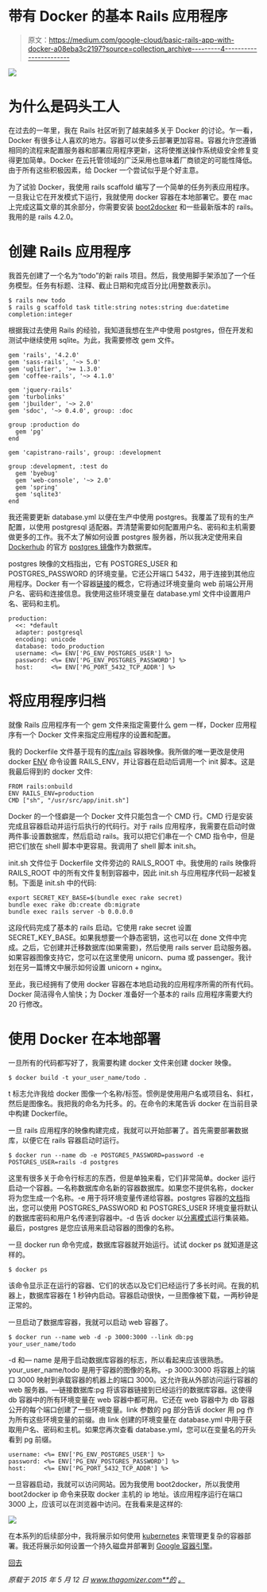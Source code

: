 # 带有 Docker 的基本 Rails 应用程序

> 原文：<https://medium.com/google-cloud/basic-rails-app-with-docker-a08eba3c2197?source=collection_archive---------4----------------------->

![](img/afe4664d43bb0595a035f92417234736.png)

# 为什么是码头工人

在过去的一年里，我在 Rails 社区听到了越来越多关于 Docker 的讨论。乍一看，Docker 有很多让人喜欢的地方。容器可以使多云部署更加容易。容器允许您遵循相同的流程来配置服务器和部署应用程序更新，这将使推送操作系统级安全修复变得更加简单。Docker 在云托管领域的广泛采用也意味着厂商锁定的可能性降低。由于所有这些积极因素，给 Docker 一个尝试似乎是个好主意。

为了试验 Docker，我使用 rails scaffold 编写了一个简单的任务列表应用程序。一旦我让它在开发模式下运行，我就使用 docker 容器在本地部署它。要在 mac 上完成这篇文章的其余部分，你需要安装 [boot2docker](http://boot2docker.io/) 和一些最新版本的 rails。我用的是 rails 4.2.0。

# 创建 Rails 应用程序

我首先创建了一个名为“todo”的新 rails 项目。然后，我使用脚手架添加了一个任务模型。任务有标题、注释、截止日期和完成百分比(用整数表示)。

```
$ rails new todo 
$ rails g scaffold task title:string notes:string due:datetime completion:integer
```

根据我过去使用 Rails 的经验，我知道我想在生产中使用 postgres，但在开发和测试中继续使用 sqlite。为此，我需要修改 gem 文件。

```
gem 'rails', '4.2.0'
gem 'sass-rails', '~> 5.0'
gem 'uglifier', '>= 1.3.0'
gem 'coffee-rails', '~> 4.1.0'

gem 'jquery-rails'
gem 'turbolinks'
gem 'jbuilder', '~> 2.0'
gem 'sdoc', '~> 0.4.0', group: :doc

group :production do
  gem 'pg'
end

gem 'capistrano-rails', group: :development

group :development, :test do
  gem 'byebug'
  gem 'web-console', '~> 2.0'
  gem 'spring'
  gem 'sqlite3'
end
```

我还需要更新 database.yml 以便在生产中使用 postgres。我覆盖了现有的生产配置，以使用 postgresql 适配器。弄清楚需要如何配置用户名、密码和主机需要做更多的工作。我不太了解如何设置 postgres 服务器，所以我决定使用来自 [Dockerhub](https://hub.docker.com/) 的官方 [postgres 镜像](https://registry.hub.docker.com/_/postgres/)作为数据库。

postgres 映像的文档指出，它有 POSTGRES_USER 和 POSTGRES_PASSWORD 的环境变量。它还公开端口 5432，用于连接到其他应用程序。Docker 有一个容器[链接](https://docs.docker.com/userguide/dockerlinks/)的概念，它将通过环境变量向 web 前端公开用户名、密码和连接信息。我使用这些环境变量在 database.yml 文件中设置用户名、密码和主机。

```
production:
  <<: *default
  adapter: postgresql
  encoding: unicode
  database: todo_production
  username: <%= ENV['PG_ENV_POSTGRES_USER'] %>
  password: <%= ENV['PG_ENV_POSTGRES_PASSWORD'] %>
  host:     <%= ENV['PG_PORT_5432_TCP_ADDR'] %>
```

# 将应用程序归档

就像 Rails 应用程序有一个 gem 文件来指定需要什么 gem 一样，Docker 应用程序有一个 Docker 文件来指定应用程序的设置和配置。

我的 Dockerfile 文件基于现有的[库/rails](https://registry.hub.docker.com/u/library/rails/) 容器映像。我所做的唯一更改是使用 docker [ENV](https://docs.docker.com/reference/builder/#env) 命令设置 RAILS_ENV，并让容器在启动后调用一个 init 脚本。这是我最后得到的 docker 文件:

```
FROM rails:onbuild 
ENV RAILS_ENV=production 
CMD ["sh", "/usr/src/app/init.sh"]
```

Docker 的一个怪癖是一个 Docker 文件只能包含一个 CMD 行。CMD 行是安装完成且容器启动并运行后执行的代码行。对于 rails 应用程序，我需要在启动时做两件事:设置数据库，然后启动 rails。我可以把它们串在一个 CMD 指令中，但是把它们放在 shell 脚本中更容易。我调用了 shell 脚本 init.sh。

init.sh 文件位于 Dockerfile 文件旁边的 RAILS_ROOT 中。我使用的 rails 映像将 RAILS_ROOT 中的所有文件复制到容器中，因此 init.sh 与应用程序代码一起被复制。下面是 init.sh 中的代码:

```
export SECRET_KEY_BASE=$(bundle exec rake secret) 
bundle exec rake db:create db:migrate 
bundle exec rails server -b 0.0.0.0
```

这段代码完成了基本的 rails 启动。它使用 rake secret 设置 SECRET_KEY_BASE。如果我想要一个静态密钥，这也可以在 done 文件中完成。之后，它创建并迁移数据库(如果需要)，然后使用 rails server 启动服务器。如果容器图像支持它，您可以在这里使用 unicorn、puma 或 passenger。我计划在另一篇博文中展示如何设置 unicorn + nginx。

至此，我已经拥有了使用 docker 容器在本地启动我的应用程序所需的所有代码。Docker 简洁得令人愉快；为 Docker 准备好一个基本的 rails 应用程序需要大约 20 行修改。

# 使用 Docker 在本地部署

一旦所有的代码都写好了，我需要构建 docker 文件来创建 docker 映像。

```
$ docker build -t your_user_name/todo .
```

t 标志允许我给 docker 图像一个名称/标签。惯例是使用用户名或项目名、斜杠，然后是图像名。我把我的命名为托多。的。在命令的末尾告诉 docker 在当前目录中构建 Dockerfile。

一旦 rails 应用程序的映像构建完成，我就可以开始部署了。首先需要部署数据库，以便它在 rails 容器启动时运行。

```
$ docker run --name db -e POSTGRES_PASSWORD=password -e POSTGRES_USER=rails -d postgres
```

这里有很多关于命令行标志的东西，但是单独来看，它们非常简单。docker 运行启动一个容器。—名称数据库命名新的容器数据库。如果您不提供名称，docker 将为您生成一个名称。-e 用于将环境变量传递给容器。postgres 容器的[文档](https://registry.hub.docker.com/u/library/postgres)指出，您可以使用 POSTGRES_PASSWORD 和 POSTGRES_USER 环境变量将默认的数据库密码和用户名传递到容器中。-d 告诉 docker 以[分离模式](https://docs.docker.com/reference/run/#detached-vs-foreground)运行集装箱。最后，postgres 是您应该用来启动容器的图像的名称。

一旦 docker run 命令完成，数据库容器就开始运行。试试 docker ps 就知道是这样的。

```
$ docker ps
```

该命令显示正在运行的容器、它们的状态以及它们已经运行了多长时间。在我的机器上，数据库容器在 1 秒钟内启动。容器启动很快，一旦图像被下载，一两秒钟是正常的。

一旦启动了数据库容器，我就可以启动 web 容器了。

```
$ docker run --name web -d -p 3000:3000 --link db:pg your_user_name/todo
```

-d 和— name 是用于启动数据库容器的标志，所以看起来应该很熟悉。your_user_name/todo 是用于容器的图像的名称。-p 3000:3000 将容器上的端口 3000 映射到承载容器的机器上的端口 3000。这允许我从外部访问运行容器的 web 服务器。—链接数据库:pg 将该容器链接到已经运行的数据库容器。这使得 db 容器中的所有环境变量在 web 容器中都可用。它还在 web 容器中为 db 容器公开的每个端口创建了一些环境变量。link 参数的 pg 部分告诉 docker 用 pg 作为所有这些环境变量的前缀。由 link 创建的环境变量在 database.yml 中用于获取用户名、密码和主机。如果您再次查看 database.yml，您可以在变量名的开头看到 pg 前缀。

```
username: <%= ENV['PG_ENV_POSTGRES_USER'] %>
password: <%= ENV['PG_ENV_POSTGRES_PASSWORD'] %>
host:     <%= ENV['PG_PORT_5432_TCP_ADDR'] %>
```

一旦容器启动，我就可以访问网站。因为我使用 boot2docker，所以我使用 boot2docker ip 命令来获取 docker 主机的 ip 地址。该应用程序运行在端口 3000 上，应该可以在浏览器中访问。在我看来是这样的:

![](img/0004ba8b2731f323992780acd8f392af.png)

在本系列的后续部分中，我将展示如何使用 [kubernetes](http://kubernetes.io/) 来管理更复杂的容器部署。我还将展示如何设置一个持久磁盘并部署到 [Google 容器引擎](https://cloud.google.com/container-engine/)。

[回去](http://www.thagomizer.com/)

*原载于 2015 年 5 月 12 日 www.thagomizer.com**的* [*。*](http://www.thagomizer.com/blog/2015/05/12/basic-docker-rails-app.html)